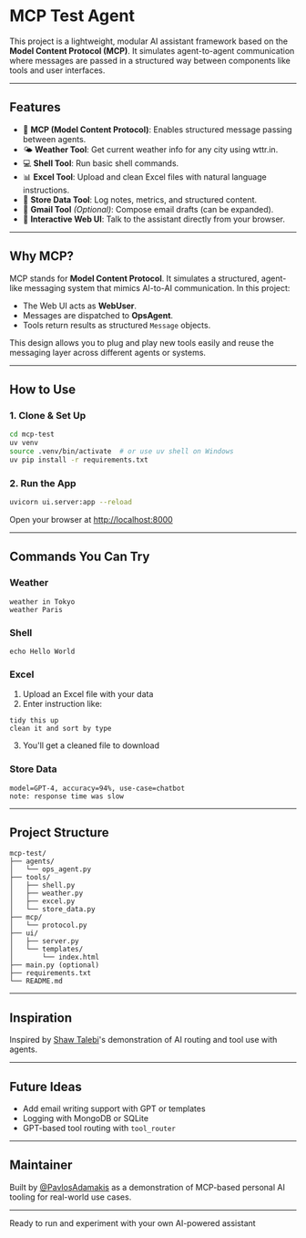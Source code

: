 # MCP Test Agent

This project is a lightweight, modular AI assistant framework based on the **Model Content Protocol (MCP)**. It simulates agent-to-agent communication where messages are passed in a structured way between components like tools and user interfaces.

---

##  Features

* 🧠 **MCP (Model Content Protocol)**: Enables structured message passing between agents.
* 🌤️ **Weather Tool**: Get current weather info for any city using wttr.in.
* 💻 **Shell Tool**: Run basic shell commands.
* 📊 **Excel Tool**: Upload and clean Excel files with natural language instructions.
* 🧠 **Store Data Tool**: Log notes, metrics, and structured content.
* 📧 **Gmail Tool** *(Optional)*: Compose email drafts (can be expanded).
* 💬 **Interactive Web UI**: Talk to the assistant directly from your browser.

---

##  Why MCP?

MCP stands for **Model Content Protocol**. It simulates a structured, agent-like messaging system that mimics AI-to-AI communication. In this project:

* The Web UI acts as **WebUser**.
* Messages are dispatched to **OpsAgent**.
* Tools return results as structured `Message` objects.

This design allows you to plug and play new tools easily and reuse the messaging layer across different agents or systems.

---

##  How to Use

### 1. Clone & Set Up

```bash
cd mcp-test
uv venv
source .venv/bin/activate  # or use uv shell on Windows
uv pip install -r requirements.txt
```

### 2. Run the App

```bash
uvicorn ui.server:app --reload
```

Open your browser at [http://localhost:8000](http://localhost:8000)

---

##  Commands You Can Try

### Weather

```
weather in Tokyo
weather Paris
```

### Shell

```
echo Hello World
```

### Excel

1. Upload an Excel file with your data
2. Enter instruction like:

```
tidy this up
clean it and sort by type
```

3. You'll get a cleaned file to download 

### Store Data

```
model=GPT-4, accuracy=94%, use-case=chatbot
note: response time was slow
```

---

##  Project Structure

```
mcp-test/
├── agents/
│   └── ops_agent.py
├── tools/
│   ├── shell.py
│   ├── weather.py
│   ├── excel.py
│   └── store_data.py
├── mcp/
│   └── protocol.py
├── ui/
│   ├── server.py
│   └── templates/
│       └── index.html
├── main.py (optional)
├── requirements.txt
└── README.md
```

---

##  Inspiration

Inspired by [Shaw Talebi](https://www.youtube.com/watch?v=N3vHJcHBS-w)'s demonstration of AI routing and tool use with agents.

---

##  Future Ideas

* Add email writing support with GPT or templates
* Logging with MongoDB or SQLite
* GPT-based tool routing with `tool_router`

---

##  Maintainer

Built by [@PavlosAdamakis](https://github.com/PavlosAdamakis) as a demonstration of MCP-based personal AI tooling for real-world use cases.

---

Ready to run and experiment with your own AI-powered assistant 
